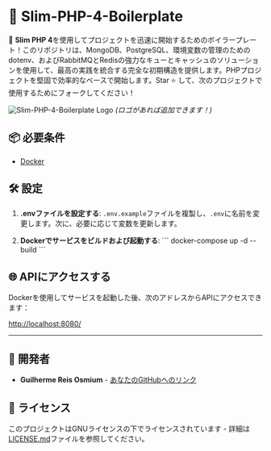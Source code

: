 # 🚀 Slim-PHP-4-Boilerplate

🚀 **Slim PHP 4**を使用してプロジェクトを迅速に開始するためのボイラープレート！このリポジトリは、MongoDB、PostgreSQL、環境変数の管理のためのdotenv、およびRabbitMQとRedisの強力なキューとキャッシュのソリューションを使用して、最高の実践を統合する完全な初期構造を提供します。PHPプロジェクトを堅固で効率的なベースで開始します。Star ⭐ して、次のプロジェクトで使用するためにフォークしてください！

![Slim-PHP-4-Boilerplate Logo](https://avatars.githubusercontent.com/u/18685227?v=4) 
*(ロゴがあれば追加できます！)*

## 📦 必要条件

- [Docker](https://www.docker.com/get-started)

## 🛠️ 設定

1. **.envファイルを設定する**: `.env.example`ファイルを複製し、`.env`に名前を変更します。次に、必要に応じて変数を更新します。

2. **Dockerでサービスをビルドおよび起動する**:
\```
docker-compose up -d --build
\```

## 🌐 APIにアクセスする

Dockerを使用してサービスを起動した後、次のアドレスからAPIにアクセスできます：

[http://localhost:8080/](http://localhost:8080/)

---

## 🤖 開発者

- **Guilherme Reis Osmium** - [あなたのGitHubへのリンク](https://github.com/guilhermeosmium)

## 📄 ライセンス

このプロジェクトはGNUライセンスの下でライセンスされています - 詳細は[LICENSE.md](LICENSE.md)ファイルを参照してください。
